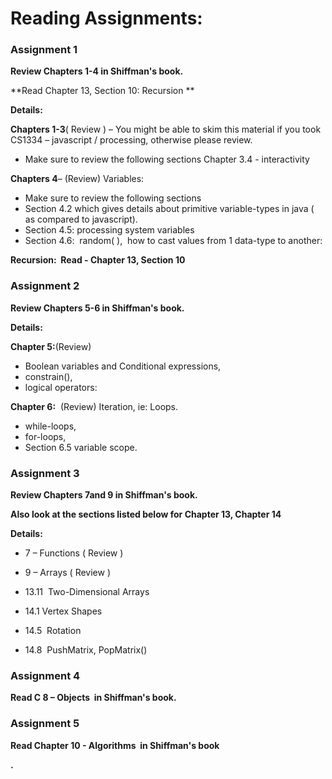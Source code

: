 # Reading Assignments:

### Assignment 1

**Review Chapters 1-4 in Shiffman's book.**

**Read Chapter 13, Section 10: Recursion **

**Details:**

**Chapters 1-3**\( Review \) – You might be able to skim this material if you took CS1334 – javascript / processing, otherwise please review.

* Make sure to review the following sections Chapter 3.4 - interactivity

**Chapters 4**– \(Review\) Variables:

* Make sure to review the following sections
* Section 4.2 which gives details about primitive variable-types in java \( as compared to javascript\). 
* Section 4.5: processing system variables
* Section 4.6:  random\( \),  how to cast values from 1 data-type to another:

**Recursion:  Read - Chapter 13, Section 10**

### Assignment 2

**Review Chapters 5-6 in Shiffman's book.**

**Details:**

**Chapter 5:**\(Review\) 

* Boolean variables and Conditional expressions,
* constrain\(\),
* logical operators:  

**Chapter 6:**  \(Review\) Iteration, ie: Loops.

* while-loops,
* for-loops,
* Section 6.5 variable scope.

### **Assignment 3**

**Review Chapters 7and 9 in Shiffman's book.**

**Also look at the sections listed below for Chapter 13, Chapter 14**

**Details:**

* 7 – Functions \( Review \)

* 9 – Arrays \( Review \)

* 13.11  Two-Dimensional Arrays

* 14.1 Vertex Shapes

* 14.5  Rotation

* 14.8  PushMatrix, PopMatrix\(\)

### Assignment 4

**Read C 8 – Objects  in Shiffman's book.**

### Assignment 5

**Read Chapter 10 - Algorithms  in Shiffman's book**

**.**



